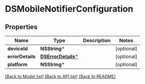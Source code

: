 # DSMobileNotifierConfiguration

## Properties
Name | Type | Description | Notes
------------ | ------------- | ------------- | -------------
**deviceId** | **NSString*** |  | [optional] 
**errorDetails** | [**DSErrorDetails***](DSErrorDetails.md) |  | [optional] 
**platform** | **NSString*** |  | [optional] 

[[Back to Model list]](../README.md#documentation-for-models) [[Back to API list]](../README.md#documentation-for-api-endpoints) [[Back to README]](../README.md)


